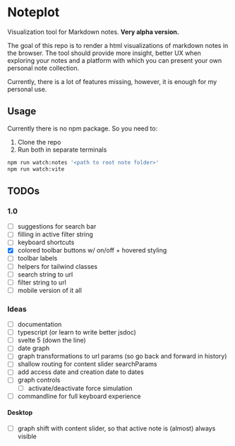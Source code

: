 # Noteplot

Visualization tool for Markdown notes. **Very alpha version.**

The goal of this repo is to render a html visualizations of markdown notes in
the browser. The tool should provide more insight, better UX when exploring your
notes and a platform with which you can present your own personal note
collection.

Currently, there is a lot of features missing, however, it is enough for my
personal use.

## Usage

Currently there is no npm package. So you need to:

1. Clone the repo
2. Run both in separate terminals

```bash
npm run watch:notes '<path to root note folder>'
npm run watch:vite
```

## TODOs

### 1.0

- [ ] suggestions for search bar
- [ ] filling in active filter string
- [ ] keyboard shortcuts
- [x] colored toolbar buttons w/ on/off + hovered styling
- [ ] toolbar labels
- [ ] helpers for tailwind classes
- [ ] search string to url
- [ ] filter string to url
- [ ] mobile version of it all

### Ideas

- [ ] documentation
- [ ] typescript (or learn to write better jsdoc)
- [ ] svelte 5 (down the line)
- [ ] date graph
- [ ] graph transformations to url params (so go back and forward in history)
- [ ] shallow routing for content slider searchParams
- [ ] add access date and creation date to dates
- [ ] graph controls
  - [ ] activate/deactivate force simulation
- [ ] commandline for full keyboard experience

#### Desktop

- [ ] graph shift with content slider, so that active note is (almost) always visible

